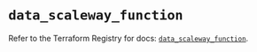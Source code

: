 # `data_scaleway_function`

Refer to the Terraform Registry for docs: [`data_scaleway_function`](https://registry.terraform.io/providers/scaleway/scaleway/2.59.0/docs/data-sources/function).
